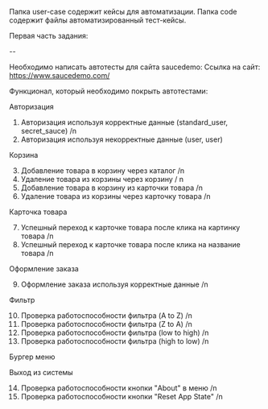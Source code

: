 Папка user-case содержит кейсы для автоматизации.
Папка code содержит файлы автоматизированный тест-кейсы.

Первая часть задания:

--


Необходимо написать автотесты для сайта saucedemo: Ссылка на сайт: https://www.saucedemo.com/

Функционал, который необходимо покрыть автотестами:

Авторизация

1. Авторизация используя корректные данные (standard_user, secret_sauce) /n
2. Авторизация используя некорректные данные (user, user)

Корзина

3. Добавление товара в корзину через каталог /n
4. Удаление товара из корзины через корзину / n
5. Добавление товара в корзину из карточки товара /n
6. Удаление товара из корзины через карточку товара /n

Карточка товара

7. Успешный переход к карточке товара после клика на картинку товара /n
8. Успешный переход к карточке товара после клика на название товара /n

Оформление заказа

9. Оформление заказа используя корректные данные /n

Фильтр

10. Проверка работоспособности фильтра (A to Z) /n
11. Проверка работоспособности фильтра (Z to A) /n
12. Проверка работоспособности фильтра (low to high) /n
13. Проверка работоспособности фильтра (high to low) /n

Бургер меню

Выход из системы

14. Проверка работоспособности кнопки "About" в меню /n
15. Проверка работоспособности кнопки "Reset App State" /n

